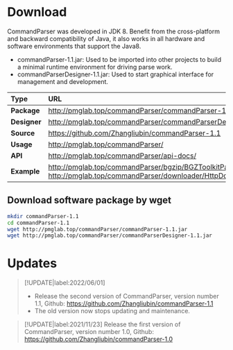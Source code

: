 # Download

CommandParser was developed in JDK 8. Benefit from the cross-platform and backward compatibility of Java, it also works in all hardware and software environments that support the Java8.

- commandParser-1.1.jar: Used to be imported into other projects to build a minimal runtime environment for driving parse work.
- commandParserDesigner-1.1.jar: Used to start graphical interface for management and development.

| Type         | URL                                                          |
| :----------- | :----------------------------------------------------------- |
| **Package**  | http://pmglab.top/commandParser/commandParser-1.1.jar        |
| **Designer** | http://pmglab.top/commandParser/commandParserDesigner-1.1.jar |
| **Source**   | https://github.com/Zhangliubin/commandParser-1.1             |
| **Usage**    | http://pmglab.top/commandParser/                             |
| **API**      | http://pmglab.top/commandParser/api-docs/                    |
| **Example**  | http://pmglab.top/commandParser/bgzip/BGZToolkitParser.java<br />http://pmglab.top/commandParser/downloader/HttpDownloaderParser.java |

## Download software package by wget

```bash
mkdir commandParser-1.1
cd commandParser-1.1
wget http://pmglab.top/commandParser/commandParser-1.1.jar
wget http://pmglab.top/commandParser/commandParserDesigner-1.1.jar
```

# Updates

<p>

> [!UPDATE|label:2022/06/01]
>
> - Release the second version of CommandParser, version number 1.1, Github: https://github.com/Zhangliubin/commandParser-1.1
> - The old version now stops updating and maintenance.

<p>

> [!UPDATE|label:2021/11/23]
> Release the first version of CommandParser, version number 1.0, Github: https://github.com/Zhangliubin/commandParser-1.0
